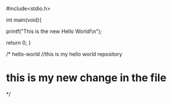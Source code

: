 #include<stdio.h>

int main(void){

  printf("This is the new Hello World!\n");

  return 0;
}


/* hello-world
//this is my hello world repository
# this is my new change in the file

*/
